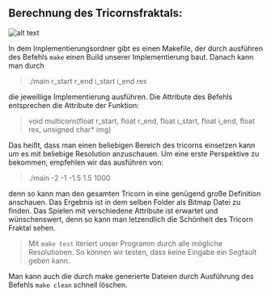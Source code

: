 ## Berechnung des Tricornsfraktals: 


![alt text](https://github.com/[NicolasArteaga]/[Fraktale]/ExampleResult.bmp?raw=true)

In dem Implementierungsordner gibt es einen Makefile, der durch ausführen des Befehls `make` einen
Build unserer Implementierung baut.
Danach kann man durch
>./main r_start r_end i_start i_end res

die jeweillige Implementierung ausführen. Die Attribute des Befehls entsprechen die Attribute der Funktion:

>void multicorn(float r_start, float r_end, float i_start, float i_end, float res, unsigned
char* img)

Das heißt, dass man einen beliebigen Bereich des tricorns einsetzen kann um es mit beliebige Resolution anzuschauen. Um eine erste Perspektive zu bekommen, empfehlen wir das ausführen von:

>./main -2 -1 -1.5 1.5 1000

denn so kann man den gesamten Tricorn in eine genügend große Definition anschauen. Das Ergebnis ist in dem selben Folder als Bitmap Datei zu finden. Das Spielen mit verschiedene Attribute ist erwartet und wünschenswert, denn so kann man letzendlich die Schönheit des Tricorn Fraktal sehen.

>Mit `make test` iteriert unser Programm durch alle mögliche Resolutionen. So können wir testen, dass keine Eingabe ein Segfault geben kann. 


Man kann auch die durch make generierte Dateien durch Ausführung des Befehls `make clean` schnell löschen.


